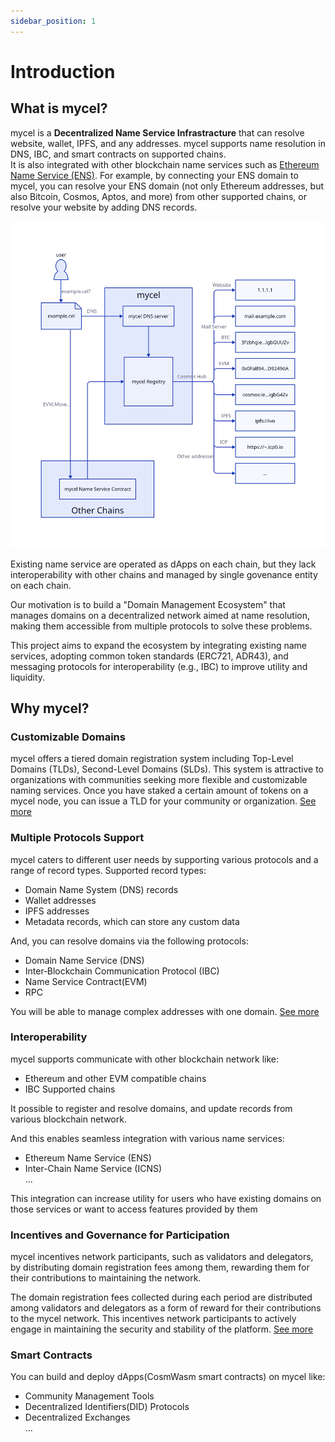 ```yaml
---
sidebar_position: 1
---
```


# Introduction

## What is mycel?

mycel is a **Decentralized Name Service Infrastracture** that can resolve website, wallet, IPFS, and any addresses.
mycel supports name resolution in DNS, IBC, and smart contracts on supported chains.  
It is also integrated with other blockchain name services such as [Ethereum Name Service (ENS)](https://ens.domains).
For example, by connecting your ENS domain to mycel, you can resolve your ENS domain (not only Ethereum addresses, but also Bitcoin, Cosmos, Aptos, and more) from other supported chains, or resolve your website by adding DNS records.

![overview](../assets/overview.svg)

Existing name service are operated as dApps on each chain, but they lack interoperability with other chains and managed by single govenance entity on each chain.

Our motivation is to build a "Domain Management Ecosystem" that manages domains on a decentralized network aimed at name resolution, making them accessible from multiple protocols to solve these problems.

This project aims to expand the ecosystem by integrating existing name services, adopting common token standards (ERC721, ADR43), and messaging protocols for interoperability (e.g., IBC) to improve utility and liquidity.

## Why mycel?

### Customizable Domains

mycel offers a tiered domain registration system including Top-Level Domains (TLDs), Second-Level Domains (SLDs).
This system is attractive to organizations with communities seeking more flexible and customizable naming services.
Once you have staked a certain amount of tokens on a mycel node, you can issue a TLD for your community or organization.
[See more](domain-registration)

### Multiple Protocols Support

mycel caters to different user needs by supporting various protocols and a range of record types.
Supported record types:

- Domain Name System (DNS) records
- Wallet addresses
- IPFS addresses
- Metadata records, which can store any custom data

And, you can resolve domains via the following protocols:

- Domain Name Service (DNS)
- Inter‑Blockchain Communication Protocol (IBC)
- Name Service Contract(EVM)
- RPC

You will be able to manage complex addresses with one domain.
[See more](name-resolution)

### Interoperability

mycel supports communicate with other blockchain network like:

- Ethereum and other EVM compatible chains
- IBC Supported chains

It possible to register and resolve domains, and update records from various blockchain network.

And this enables seamless integration with various name services:

- Ethereum Name Service (ENS)
- Inter-Chain Name Service (ICNS)  
  ...

This integration can increase utility for users who have existing domains on those services or want to access features provided by them

### Incentives and Governance for Participation

mycel incentives network participants, such as validators and delegators, by distributing domain registration fees among them, rewarding them for their contributions to maintaining the network.

The domain registration fees collected during each period are distributed among validators and delegators as a form of reward for their contributions to the mycel network.
This incentives network participants to actively engage in maintaining the security and stability of the platform.
[See more](incentives)

### Smart Contracts

You can build and deploy dApps(CosmWasm smart contracts) on mycel like:

- Community Management Tools
- Decentralized Identifiers(DID) Protocols
- Decentralized Exchanges  
  ...

